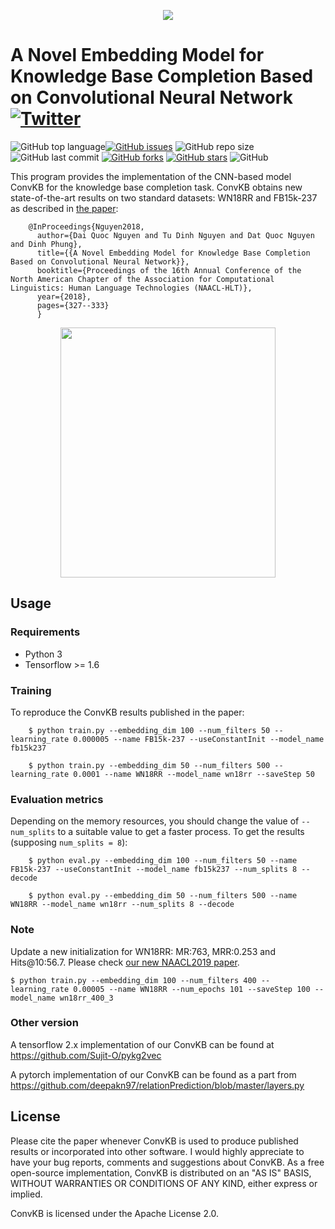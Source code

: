 <p align="center">
	<img src="https://github.com/daiquocnguyen/ConvKB/blob/master/convkb_logo.png">
</p>

# A Novel Embedding Model for Knowledge Base Completion Based on Convolutional Neural Network<a href="https://twitter.com/intent/tweet?text=Wow:&url=https%3A%2F%2Fgithub.com%2Fdaiquocnguyen%2FConvKB%2Fblob%2Fmaster%2FREADME.md"><img alt="Twitter" src="https://img.shields.io/twitter/url?style=social&url=https%3A%2F%2Ftwitter.com%2Fdaiquocng"></a>

<img alt="GitHub top language" src="https://img.shields.io/github/languages/top/daiquocnguyen/ConvKB"><a href="https://github.com/daiquocnguyen/ConvKB/issues"><img alt="GitHub issues" src="https://img.shields.io/github/issues/daiquocnguyen/ConvKB"></a>
<img alt="GitHub repo size" src="https://img.shields.io/github/repo-size/daiquocnguyen/ConvKB">
<img alt="GitHub last commit" src="https://img.shields.io/github/last-commit/daiquocnguyen/ConvKB">
<a href="https://github.com/daiquocnguyen/ConvKB/network"><img alt="GitHub forks" src="https://img.shields.io/github/forks/daiquocnguyen/ConvKB"></a>
<a href="https://github.com/daiquocnguyen/ConvKB/stargazers"><img alt="GitHub stars" src="https://img.shields.io/github/stars/daiquocnguyen/ConvKB"></a>
<img alt="GitHub" src="https://img.shields.io/github/license/daiquocnguyen/ConvKB">

This program provides the implementation of the CNN-based model ConvKB for the knowledge base completion task. ConvKB obtains new state-of-the-art results on two standard datasets: WN18RR and FB15k-237 as described in [the paper](http://www.aclweb.org/anthology/N18-2053):

        @InProceedings{Nguyen2018,
          author={Dai Quoc Nguyen and Tu Dinh Nguyen and Dat Quoc Nguyen and Dinh Phung},
          title={{A Novel Embedding Model for Knowledge Base Completion Based on Convolutional Neural Network}},
          booktitle={Proceedings of the 16th Annual Conference of the North American Chapter of the Association for Computational Linguistics: Human Language Technologies (NAACL-HLT)},
          year={2018},
          pages={327--333}
          }

<p align="center"> 
<img src="https://github.com/daiquocnguyen/ConvKB/blob/master/model.png" width="344" height="400">
</p>

## Usage

### Requirements
- Python 3
- Tensorflow >= 1.6

### Training

To reproduce the ConvKB results published in the paper:      
                
        $ python train.py --embedding_dim 100 --num_filters 50 --learning_rate 0.000005 --name FB15k-237 --useConstantInit --model_name fb15k237
        
        $ python train.py --embedding_dim 50 --num_filters 500 --learning_rate 0.0001 --name WN18RR --model_name wn18rr --saveStep 50
		        
### Evaluation metrics

Depending on the memory resources, you should change the value of `--num_splits` to a suitable value to get a faster process. To get the results (supposing `num_splits = 8`):
        
        $ python eval.py --embedding_dim 100 --num_filters 50 --name FB15k-237 --useConstantInit --model_name fb15k237 --num_splits 8 --decode
        
        $ python eval.py --embedding_dim 50 --num_filters 500 --name WN18RR --model_name wn18rr --num_splits 8 --decode
         
### Note

Update a new initialization for WN18RR: MR:763, MRR:0.253 and Hits@10:56.7. Please check [our new NAACL2019 paper](https://arxiv.org/abs/1808.04122).

	$ python train.py --embedding_dim 100 --num_filters 400 --learning_rate 0.00005 --name WN18RR --num_epochs 101 --saveStep 100 --model_name wn18rr_400_3
	
### Other version

A tensorflow 2.x implementation of our ConvKB can be found at https://github.com/Sujit-O/pykg2vec

A pytorch implementation of our ConvKB can be found as a part from https://github.com/deepakn97/relationPrediction/blob/master/layers.py
		
## License

Please cite the paper whenever ConvKB is used to produce published results or incorporated into other software. I would highly appreciate to have your bug reports, comments and suggestions about ConvKB. As a free open-source implementation, ConvKB is distributed on an "AS IS" BASIS, WITHOUT WARRANTIES OR CONDITIONS OF ANY KIND, either express or implied. 

ConvKB  is licensed under the Apache License 2.0.
